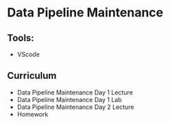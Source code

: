 # Data Pipeline Maintenance

## Tools:
- VScode

## Curriculum
- Data Pipeline Maintenance Day 1 Lecture
- Data Pipeline Maintenance Day 1 Lab
- Data Pipeline Maintenance Day 2 Lecture
- Homework
